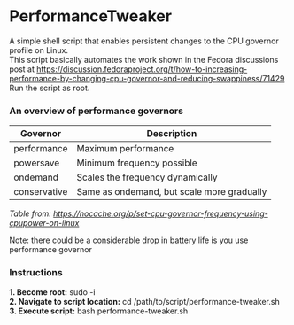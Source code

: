 # PerformanceTweaker
A simple shell script that enables persistent changes to the CPU governor profile on Linux.  
This script basically automates the work shown in the Fedora discussions post at https://discussion.fedoraproject.org/t/how-to-increasing-performance-by-changing-cpu-governor-and-reducing-swappiness/71429  
Run the script as root.  

### An overview of performance governors

| Governor | Description |
|----------|-------------|
| performance |	Maximum performance |
| powersave |	Minimum frequency possible |
| ondemand | Scales the frequency dynamically |
| conservative |	Same as ondemand, but scale more gradually |

*Table from: https://nocache.org/p/set-cpu-governor-frequency-using-cpupower-on-linux*

Note: there could be a considerable drop in battery life is you use performance governor

### Instructions
**1. Become root:** sudo -i  
**2. Navigate to script location:** cd /path/to/script/performance-tweaker.sh  
**3. Execute script:** bash performance-tweaker.sh  
